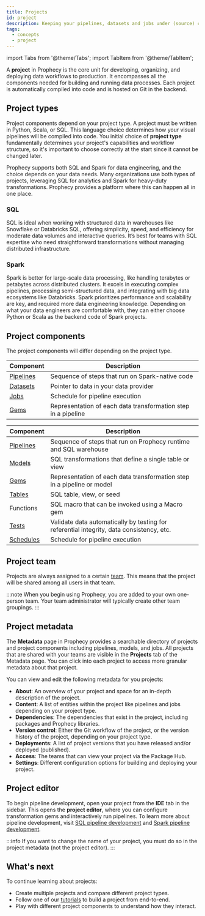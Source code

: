 ```yaml
---
title: Projects
id: project
description: Keeping your pipelines, datasets and jobs under (source) control
tags:
  - concepts
  - project
---
```


import Tabs from '@theme/Tabs';
import TabItem from '@theme/TabItem';

A **project** in Prophecy is the core unit for developing, organizing, and deploying data workflows to production. It encompasses all the components needed for building and running data processes. Each project is automatically compiled into code and is hosted on Git in the backend.

## Project types

Project components depend on your project type. A project must be written in Python, Scala, or SQL. This language choice determines how your visual pipelines will be compiled into code. You initial choice of **project type** fundamentally determines your project's capabilities and workflow structure, so it's important to choose correctly at the start since it cannot be changed later.

Prophecy supports both SQL and Spark for data engineering, and the choice depends on your data needs. Many organizations use both types of projects, leveraging SQL for analytics and Spark for heavy-duty transformations. Prophecy provides a platform where this can happen all in one place.

### SQL

SQL is ideal when working with structured data in warehouses like Snowflake or Databricks SQL, offering simplicity, speed, and efficiency for moderate data volumes and interactive queries. It’s best for teams with SQL expertise who need straightforward transformations without managing distributed infrastructure.

### Spark

Spark is better for large-scale data processing, like handling terabytes or petabytes across distributed clusters. It excels in executing complex pipelines, processing semi-structured data, and integrating with big data ecosystems like Databricks. Spark prioritizes performance and scalability are key, and required more data engineering knowledge. Depending on what your data engineers are comfortable with, they can either choose Python or Scala as the backend code of Spark projects.

## Project components

The project components will differ depending on the project type.

<Tabs>

<TabItem value="Spark" label="Python and Scala (Spark)">

| Component                                      | Description                                                   |
| ---------------------------------------------- | ------------------------------------------------------------- |
| [Pipelines](docs/Spark/pipelines/pipelines.md) | Sequence of steps that run on Spark-native code               |
| [Datasets](docs/Spark/dataset.md)              | Pointer to data in your data provider                         |
| [Jobs](docs/Orchestration/Orchestration.md)    | Schedule for pipeline execution                               |
| [Gems](docs/Spark/gems/gems.md)                | Representation of each data transformation step in a pipeline |

</TabItem>
<TabItem value="SQL" label="SQL">

| Component                                                               | Description                                                                              |
| ----------------------------------------------------------------------- | ---------------------------------------------------------------------------------------- |
| [Pipelines](docs/analysts/development/pipelines/pipelines.md)           | Sequence of steps that run on Prophecy runtime and SQL warehouse                         |
| [Models](docs/data-modeling/models.md)                                  | SQL transformations that define a single table or view                                   |
| [Gems](docs/analysts/development/gems/gems.md)                          | Representation of each data transformation step in a pipeline or model                   |
| [Tables](docs/analysts/development/gems/source-target/source-target.md) | SQL table, view, or seed                                                                 |
| Functions                                                               | SQL macro that can be invoked using a Macro gem                                          |
| [Tests](docs/analysts/development/data-tests/data-tests.md)             | Validate data automatically by testing for referential integrity, data consistency, etc. |
| [Schedules](docs/analysts/scheduling.md)                                | Schedule for pipeline execution                                                          |

</TabItem>
</Tabs>

## Project team

Projects are always assigned to a certain [team](docs/administration/teams-users/teamuser.md). This means that the project will be shared among all users in that team.

:::note
When you begin using Prophecy, you are added to your own one-person team. Your team administrator will typically create other team groupings.
:::

## Project metadata

The **Metadata** page in Prophecy provides a searchable directory of projects and project components including pipelines, models, and jobs. All projects that are shared with your teams are visible in the **Projects** tab of the Metadata page. You can click into each project to access more granular metadata about that project.

You can view and edit the following metadata for you projects:

- **About**: An overview of your project and space for an in-depth description of the project.
- **Content**: A list of entities within the project like pipelines and jobs depending on your project type.
- **Dependencies**: The dependencies that exist in the project, including packages and Prophecy libraries.
- **Version control**: Either the Git workflow of the project, or the version history of the project, depending on your project type.
- **Deployments**: A list of project versions that you have released and/or deployed (published).
- **Access**: The teams that can view your project via the Package Hub.
- **Settings**: Different configuration options for building and deploying your project.

## Project editor

To begin pipeline development, open your project from the **IDE** tab in the sidebar. This opens the **project editor**, where you can configure transformation gems and interactively run pipelines. To learn more about pipeline development, visit [SQL pipeline development](docs/analysts/development/development.md) and [Spark pipeline development](docs/Spark/Spark.md).

:::info
If you want to change the name of your project, you must do so in the project metadata (not the project editor).
:::

## What's next

To continue learning about projects:

- Create multiple projects and compare different project types.
- Follow one of our [tutorials](docs/getting-started/tutorials/tutorials.md) to build a project from end-to-end.
- Play with different project components to understand how they interact.
